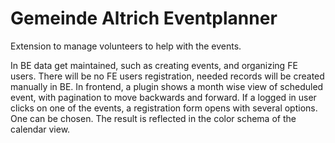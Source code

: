 Gemeinde Altrich Eventplanner
=============================

Extension to manage volunteers to help with the events.

In BE data get maintained, such as creating events, and organizing FE users.
There will be no FE users registration, needed records will be created manually in BE.
In frontend, a plugin shows a month wise view of scheduled event, with pagination to move backwards and forward.
If a logged in user clicks on one of the events, a registration form opens with several options. One can be chosen.
The result is reflected in the color schema of the calendar view.
